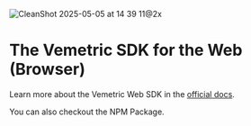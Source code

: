![CleanShot 2025-05-05 at 14 39 11@2x](https://github.com/user-attachments/assets/6402d527-180a-45ab-9e2c-7072f45c352a)

# The Vemetric SDK for the Web (Browser)

Learn more about the Vemetric Web SDK in the [official docs](https://vemetric.com/docs/sdks/web-browser).

You can also checkout the NPM Package.

